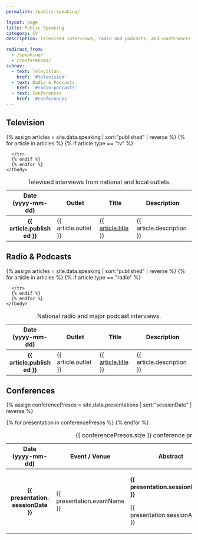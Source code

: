 ```yaml
---
permalink: /public-speaking/

layout: page
title: Public Speaking
category: CV
description: Televised interviews, radio and podcasts, and conferences.

redirect_from:
  - /speaking/
  - /conferences/
subnav:
  - text: Television
    href: '#television'
  - text: Radio & Podcasts
    href: '#radio-podcasts'
  - text: Conferences
    href: '#conferences'
---
```


## Television
<div class="usa-table--stacked">
  <table class="usa-table usa-table--borderless">
    <caption>Televised interviews from national and local outlets.</caption>
    <thead>
      <tr>
        <th data-sortable scope="col" role="columnheader" class="text-center">
          Date<br/>(yyyy-mm-dd)
        </th>
        <th data-sortable scope="col" role="columnheader">
          Outlet
        </th>
        <th role="columnheader">
          Title
        </th>
        <th role="columnheader">
          Description
        </th>
      </tr>
    </thead>
    <tbody>
      {% assign articles = site.data.speaking | sort:"published" | reverse %}
      {% for article in articles %}
      {% if article.type == "tv" %}
      <tr>
        <th class="text-center" data-sort-value="{{ article.published }}">
          <span style="display: inline-block; width: 7em;">{{ article.published }}</span>
        </th>
        <td class="text-left" data-sort-value="{{ article.outlet }}">
          {{ article.outlet }}
        </td>
        <td class="text-tabular text-left"><a href="{{ article.url }}">{{ article.title }}</a></td>
        <td class="text-tabular text-left">{{ article.description }}</td>
        
      </tr>
      {% endif %}
      {% endfor %} 
    </tbody>
  </table>
  <div class="usa-sr-only usa-table__announcement-region" aria-live="polite"></div>
</div>

## Radio & Podcasts
<div class="usa-table--stacked">
  <table class="usa-table usa-table--borderless">
    <caption>National radio and major podcast interviews.</caption>
    <thead>
      <tr>
        <th data-sortable scope="col" role="columnheader" class="text-center">
          Date<br/>(yyyy-mm-dd)
        </th>
        <th data-sortable scope="col" role="columnheader">
          Outlet
        </th>
        <th role="columnheader">
          Title
        </th>
        <th role="columnheader">
          Description
        </th>
      </tr>
    </thead>
    <tbody>
      {% assign articles = site.data.speaking | sort:"published" | reverse %}
      {% for article in articles %}
      {% if article.type == "radio" %}
      <tr>
        <th class="text-center" data-sort-value="{{ article.published }}">
          <span style="display: inline-block; width: 7em;">{{ article.published }}</span>
        </th>
        <td class="text-left" data-sort-value="{{ article.outlet }}">
          {{ article.outlet }}
        </td>
        <td class="text-tabular text-left"><a href="{{ article.url }}">{{ article.title }}</a></td>
        <td class="text-tabular text-left">{{ article.description }}</td>
        
      </tr>
      {% endif %}
      {% endfor %} 
    </tbody>
  </table>
  <div class="usa-sr-only usa-table__announcement-region" aria-live="polite"></div>
</div>

## Conferences
{% assign conferencePresos = site.data.presentations | sort:"sessionDate" | reverse %}

<div class="usa-table--stacked">
  <table class="usa-table usa-table--borderless">
    <caption>{{ conferencePresos.size }} conference presentations.</caption>
    <thead>
      <tr>
        <th data-sortable scope="col" role="columnheader" class="text-center">
          Date<br/>(yyyy-mm-dd)
        </th>
        <th data-sortable scope="col" role="columnheader" class="text-center">
          Event / Venue
        </th>
        <th role="columnheader" class="text-center">
          Abstract
        </th>
        <th role="columnheader" class="text-center">
          Download
        </th>
      </tr>
    </thead>
    <tbody>
      {% for presentation in conferencePresos %}
      <tr>
        <th class="text-center" data-sort-value="{{ presentation.sessionDate }}">
          <span style="display: inline-block; width: 7em;">{{ presentation.sessionDate }}</span>
        </th>
        <td class="text-left" data-sort-value="{{ presentation.eventName }}">{{ presentation.eventName }}</td>
        <td class="text-tabular text-left">
          <p class="text-tabular text-center"><b>{{ presentation.sessionName }}</b></p>
          <p class="text-tabular text-left">{{ presentation.sessionAbstract }}</p>
        </td>
        <td class="text-tabular text-center">{% if presentation.downloadPDF %}<a href="../{{ presentation.downloadPDF }}">PDF</a>{% endif %}</td>
      </tr>
      {% endfor %} 
    </tbody>
  </table>
</div>